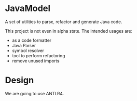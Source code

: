 # JavaModel

A set of utilities to parse, refactor and generate Java code.

This project is not even in alpha state. The intended usages are:

* as a code formatter
* Java Parser
* symbol resolver
* tool to perform refactoring
* remove unused imports

# Design

We are going to use ANTLR4.

